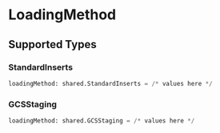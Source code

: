 # LoadingMethod


## Supported Types

### StandardInserts

```python
loadingMethod: shared.StandardInserts = /* values here */
```

### GCSStaging

```python
loadingMethod: shared.GCSStaging = /* values here */
```

